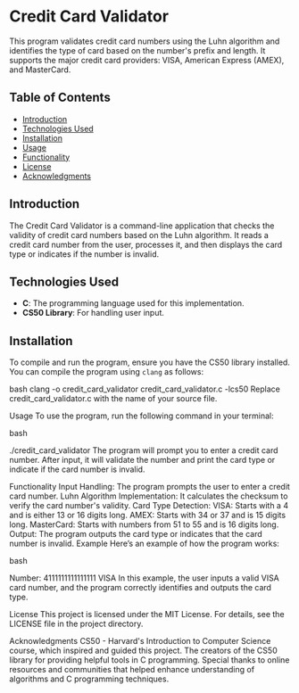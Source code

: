 # Credit Card Validator

This program validates credit card numbers using the Luhn algorithm and identifies the type of card based on the number's prefix and length. It supports the major credit card providers: VISA, American Express (AMEX), and MasterCard.

## Table of Contents

- [Introduction](#introduction)
- [Technologies Used](#technologies-used)
- [Installation](#installation)
- [Usage](#usage)
- [Functionality](#functionality)
- [License](#license)
- [Acknowledgments](#acknowledgments)

## Introduction

The Credit Card Validator is a command-line application that checks the validity of credit card numbers based on the Luhn algorithm. It reads a credit card number from the user, processes it, and then displays the card type or indicates if the number is invalid. 

## Technologies Used

- **C**: The programming language used for this implementation.
- **CS50 Library**: For handling user input.

## Installation

To compile and run the program, ensure you have the CS50 library installed. You can compile the program using `clang` as follows:

bash
clang -o credit_card_validator credit_card_validator.c -lcs50
Replace credit_card_validator.c with the name of your source file.

Usage
To use the program, run the following command in your terminal:

bash

./credit_card_validator
The program will prompt you to enter a credit card number. After input, it will validate the number and print the card type or indicate if the card number is invalid.

Functionality
Input Handling: The program prompts the user to enter a credit card number.
Luhn Algorithm Implementation: It calculates the checksum to verify the card number's validity.
Card Type Detection:
VISA: Starts with a 4 and is either 13 or 16 digits long.
AMEX: Starts with 34 or 37 and is 15 digits long.
MasterCard: Starts with numbers from 51 to 55 and is 16 digits long.
Output: The program outputs the card type or indicates that the card number is invalid.
Example
Here’s an example of how the program works:

bash

Number: 4111111111111111
VISA
In this example, the user inputs a valid VISA card number, and the program correctly identifies and outputs the card type.

License
This project is licensed under the MIT License. For details, see the LICENSE file in the project directory.

Acknowledgments
CS50 - Harvard's Introduction to Computer Science course, which inspired and guided this project.
The creators of the CS50 library for providing helpful tools in C programming.
Special thanks to online resources and communities that helped enhance understanding of algorithms and C programming techniques.
